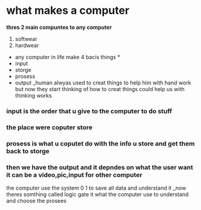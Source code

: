 # what makes a computer
**thres 2 main compuntes to any computer**
1. softwear
2. hardwear
* any computer in life make 4 bacis things *
* input 
* storge 
*  prosess 
* output 
_human alwyas used to creat things to help him with hand work but now they start thinking of how to creat things could help us with thinking works 
### input is the order that u give to the computer to do stuff
###  the place were coputer store 
### prosess is what u coputet do with the info u store and get them back to storge
### then we have the output and it depndes on what the user want it can be a video,pic,input for other computer 
the computer use the system 0 1 to save all data and understand it 
_now theres somthing called logic gate it what the computer use to understand and choose the prosees

